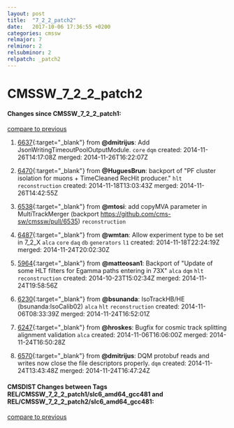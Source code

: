 ```yaml
---
layout: post
title:  "7_2_2_patch2"
date:   2017-10-06 17:36:55 +0200
categories: cmssw
relmajor: 7
relminor: 2
relsubminor: 2
relpatch: _patch2
---
```


# CMSSW_7_2_2_patch2
#### Changes since CMSSW_7_2_2_patch1:

[compare to previous](https://github.com/cms-sw/cmssw/compare/CMSSW_7_2_2_patch1...CMSSW_7_2_2_patch2)



1. [6637](http://github.com/cms-sw/cmssw/pull/6637){:target="_blank"}  from **@dmitrijus**: Add JsonWritingTimeoutPoolOutputModule. `core`  `dqm`  created: 2014-11-26T14:17:08Z merged: 2014-11-26T16:22:07Z

1. [6470](http://github.com/cms-sw/cmssw/pull/6470){:target="_blank"}  from **@HuguesBrun**: backport of "PF cluster isolation for muons + TimeCleaned RecHit producer." `hlt`  `reconstruction`  created: 2014-11-18T13:03:43Z merged: 2014-11-26T14:42:55Z

1. [6538](http://github.com/cms-sw/cmssw/pull/6538){:target="_blank"}  from **@mtosi**: add copyMVA parameter in MultiTrackMerger (backport https://github.com/cms-sw/cmssw/pull/6535) `reconstruction` 

1. [6487](http://github.com/cms-sw/cmssw/pull/6487){:target="_blank"}  from **@wmtan**: Allow experiment type to be set in 7_2_X `alca`  `core`  `daq`  `db`  `generators`  `l1`  created: 2014-11-18T22:24:19Z merged: 2014-11-24T20:02:30Z

1. [5964](http://github.com/cms-sw/cmssw/pull/5964){:target="_blank"}  from **@matteosan1**: Backport of "Update of some HLT filters for Egamma paths entering in 73X" `alca`  `dqm`  `hlt`  `reconstruction`  created: 2014-10-23T15:02:34Z merged: 2014-11-24T19:58:56Z

1. [6230](http://github.com/cms-sw/cmssw/pull/6230){:target="_blank"}  from **@bsunanda**: IsoTrackHB/HE (bsunanda:IsoCalib02) `alca`  `hlt`  `reconstruction`  created: 2014-11-06T08:33:39Z merged: 2014-11-24T16:52:01Z

1. [6247](http://github.com/cms-sw/cmssw/pull/6247){:target="_blank"}  from **@hroskes**: Bugfix for cosmic track splitting alignment validation `alca`  created: 2014-11-06T16:06:00Z merged: 2014-11-24T16:50:28Z

1. [6570](http://github.com/cms-sw/cmssw/pull/6570){:target="_blank"}  from **@dmitrijus**: DQM protobuf reads and writes now close the file descriptors properly. `dqm`  created: 2014-11-24T13:43:48Z merged: 2014-11-24T16:47:24Z

#### CMSDIST Changes between Tags REL/CMSSW_7_2_2_patch1/slc6_amd64_gcc481 and REL/CMSSW_7_2_2_patch2/slc6_amd64_gcc481:

[compare to previous](https://github.com/cms-sw/cmsdist/compare/REL/CMSSW_7_2_2_patch1/slc6_amd64_gcc481...REL/CMSSW_7_2_2_patch2/slc6_amd64_gcc481)


